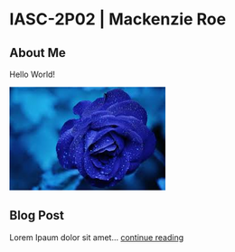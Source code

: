 # IASC-2P02 | Mackenzie Roe

## About Me

Hello World!

![](images/download.png)

## Blog Post

Lorem Ipaum dolor sit amet... [continue reading](blog)
